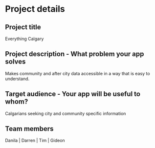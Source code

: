 # Project details

## Project title

Everything Calgary

## Project description - What problem your app solves

Makes community and after city data accessible in a way that is easy to understand.

## Target audience - Your app will be useful to whom?

Calgarians seeking city and community specific information

## Team members

Danila | Darren | Tim | Gideon
